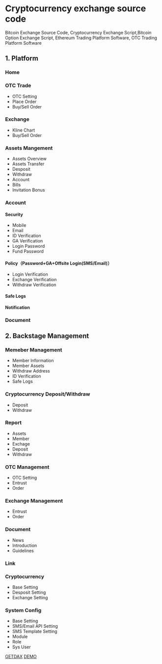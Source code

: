 # Cryptocurrency exchange source code
Bitcoin Exchange Source Code, Cryptocurrency Exchange Script,Bitcoin Option Exchange Script, Ethereum Trading Platform Software, OTC Trading Platform Software
## 1. Platform
### Home
### OTC Trade
* OTC Setting
* Place Order
* Buy/Sell Order
### Exchange
* Kline Chart
* Buy/Sell Order
### Assets Mangement
* Assets Overview
* Assets Transfer
* Desposit
* Withdraw
* Account
* Bills
* Invitation Bonus

### Account
#### Security
* Mobile
* Email
* ID Verification
* GA Verification
* Login Password
* Fund Password
#### Policy（Password+GA+Offsite Login(SMS/Email)）
* Login Verification
* Exchange Verification
* Withdraw Verification
#### Safe Logs
#### Notification
### Document

## 2. Backstage Management
### Memeber Management
* Member Information
* Member Assets
* Withdraw Address
* ID Verification
* Safe Logs
### Cryptocurrency Deposit/Withdraw
* Deposit
* Withdraw
### Report
* Assets
* Member
* Exchage
* Deposit
* Withdraw
### OTC Management
* OTC Setting
* Entrust
* Order
### Exchange Management
* Entrust
* Order
### Document
*	News
*	Introduction
*	Guidelines
### Link
### Cryptocurrency
*	Base Setting
*	Desposit Setting
*	Exchange Setting
### System Config
* Base Setting
* SMS/Email API Setting
* SMS Template Setting
* Module
* Role
* Sys User

[GETDAX](http://www.getdax.com) 
[DEMO](http://www.getdax.com)
